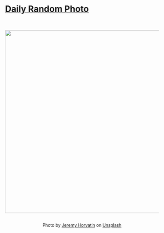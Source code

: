 # [Daily Random Photo](https://www.dailyrandomphoto.com/)

<div align="center">
  <br>
  <br>
  <a href="https://www.dailyrandomphoto.com/p/2021/2021-11-02/"><img src="https://images.unsplash.com/photo-1631322342429-5897e52b0f64?crop=entropy&cs=tinysrgb&fit=max&fm=jpg&ixid=Mnw3NzUwOHwwfDF8cmFuZG9tfHx8fHx8fHx8MTYzNTgxMjMyNg&ixlib=rb-1.2.1&q=80&w=1080" width="600px"></a>
  <br>
  <br>
  <p class="has-text-grey">Photo by <a href="https://unsplash.com/@jeremyhrvtn?utm_source=Daily%20Random%20Photo&amp;utm_medium=referral" target="_blank" rel="noopener noreferrer">Jeremy Horvatin</a> on <a href="https://unsplash.com/photos/RVn7kcVf0EI?utm_source=Daily%20Random%20Photo&amp;utm_medium=referral" target="_blank" rel="noopener noreferrer">Unsplash</a></p>
</div>
